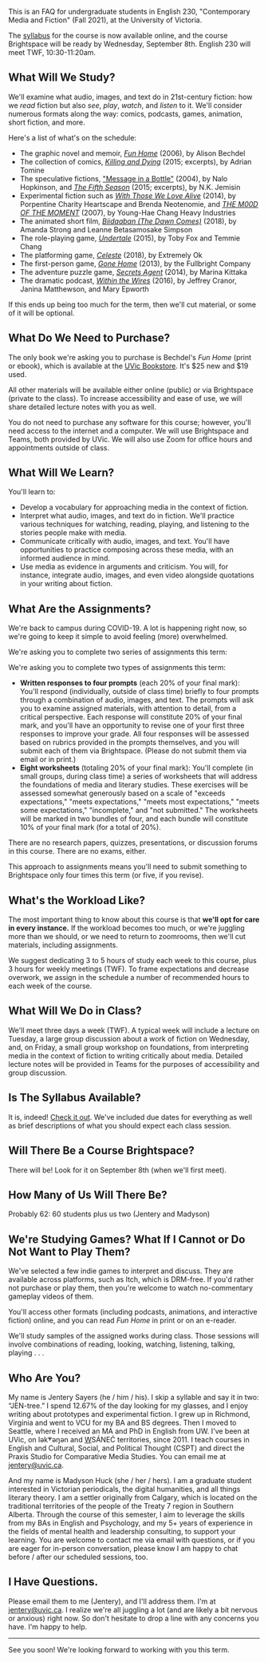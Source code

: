 This is an FAQ for undergraduate students in English 230, "Contemporary Media and Fiction" (Fall 2021), at the University of Victoria. 

The [syllabus](https://jentery.github.io/engl230v2/) for the course is now available online, and the course Brightspace will be ready by Wednesday, September 8th. English 230 will meet TWF, 10:30-11:20am. 

## What Will We Study? 

We'll examine what audio, images, and text do in 21st-century fiction: how we *read* fiction but also *see*, *play*, *watch*, and *listen* to it. We'll consider numerous formats along the way: comics, podcasts, games, animation, short fiction, and more.

Here's a list of what's on the schedule:

* The graphic novel and memoir, [*Fun Home*](http://www.houghtonmifflinbooks.com/booksellers/press_release/bechdel/) (2006), by Alison Bechdel 
* The collection of comics, [*Killing and Dying*](https://drawnandquarterly.com/killing-and-dying) (2015; excerpts), by Adrian Tomine    
* The speculative fictions, ["Message in a Bottle"](https://tachyonpublications.com/product/falling-love-hominids/) (2004), by Nalo Hopkinson, and [*The Fifth Season*](https://www.orbitbooks.net/orbit-excerpts/the-fifth-season/) (2015; excerpts), by N.K. Jemisin  
* Experimental fiction such as [*With Those We Love Alive*](http://collection.eliterature.org/3/work.html?work=with-those-we-love-alive) (2014), by Porpentine Charity Heartscape and Brenda Neotenomie, and [*THE M00D OF THE MOMENT*](https://www.yhchang.com/THE_MOOD_OF_THE_MOMENT_V.html) (2007), by Young-Hae Chang Heavy Industries
* The animated short film, [*Biidaaban (The Dawn Comes)*](https://www.youtube.com/watch?v=vWjnYKyiUB8) (2018), by Amanda Strong and Leanne Betasamosake Simpson 
* The role-playing game, [*Undertale*](https://undertale.com/) (2015), by Toby Fox and Temmie Chang
* The platforming game, [*Celeste*](http://www.celestegame.com/) (2018), by Extremely Ok
* The first-person game, [*Gone Home*](https://gonehome.game/) (2013), by the Fullbright Company 
* The adventure puzzle game, [*Secrets Agent*](https://even-kei.itch.io/secrets-agent) (2014), by Marina Kittaka 
* The dramatic podcast, [*Within the Wires*](http://www.nightvalepresents.com/withinthewires) (2016), by Jeffrey Cranor, Janina Matthewson, and Mary Epworth 

If this ends up being too much for the term, then we'll cut material, or some of it will be optional. 

## What Do We Need to Purchase? 

The only book we're asking you to purchase is Bechdel's *Fun Home* (print or ebook), which is available at the [UVic Bookstore](https://www.uvicbookstore.ca/text/book/9780618871711?course_id=10001). It's $25 new and $19 used. 

All other materials will be available either online (public) or via Brightspace (private to the class). To increase accessibility and ease of use, we will share detailed lecture notes with you as well. 

You do not need to purchase any software for this course; however, you'll need access to the internet and a computer. We will use Brightspace and Teams, both provided by UVic. We will also use Zoom for office hours and appointments outside of class.

## What Will We Learn? 

You'll learn to: 

* Develop a vocabulary for approaching media in the context of fiction.  
* Interpret what audio, images, and text do in fiction. We'll practice various techniques for watching, reading, playing, and listening to the stories people make with media. 
* Communicate critically with audio, images, and text. You'll have opportunities to practice composing across these media, with an informed audience in mind. 
* Use media as evidence in arguments and criticism. You will, for instance, integrate audio, images, and even video alongside quotations in your writing about fiction.

## What Are the Assignments? 

We're back to campus during COVID-19. A lot is happening right now, so we're going to keep it simple to avoid feeling (more) overwhelmed.  

We're asking you to complete two series of assignments this term:

We're asking you to complete two types of assignments this term:

* **Written responses to four prompts** (each 20% of your final mark): You'll respond (individually, outside of class time) briefly to four prompts through a combination of audio, images, and text. The prompts will ask you to examine assigned materials, with attention to detail, from a critical perspective. Each response will constitute 20% of your final mark, and you'll have an opportunity to revise one of your first three responses to improve your grade. All four responses will be assessed based on rubrics provided in the prompts themselves, and you will submit each of them via Brightspace. (Please do not submit them via email or in print.)  
* **Eight worksheets** (totaling 20% of your final mark): You'll complete (in small groups, during class time) a series of worksheets that will address the foundations of media and literary studies. These exercises will be assessed somewhat generously based on a scale of "exceeds expectations," "meets expectations," "meets most expectations," "meets some expectations," "incomplete," and "not submitted." The worksheets will be marked in two bundles of four, and each bundle will constitute 10% of your final mark (for a total of 20%).  

There are no research papers, quizzes, presentations, or discussion forums in this course. There are no exams, either.

This approach to assignments means you'll need to submit something to Brightspace only four times this term (or five, if you revise).

## What's the Workload Like? 

The most important thing to know about this course is that **we'll opt for care in every instance.** If the workload becomes too much, or we're juggling more than we should, or we need to return to zoomrooms, then we'll cut materials, including assignments. 

We suggest dedicating 3 to 5 hours of study each week to this course, plus 3 hours for weekly meetings (TWF). To frame expectations and decrease overwork, we assign in the schedule a number of recommended hours to each week of the course.

## What Will We Do in Class? 

We'll meet three days a week (TWF). A typical week will include a lecture on Tuesday, a large group discussion about a work of fiction on Wednesday, and, on Friday, a small group workshop on foundations, from interpreting media in the context of fiction to writing critically about media. Detailed lecture notes will be provided in Teams for the purposes of accessibility and group discussion. 

## Is The Syllabus Available? 

It is, indeed! [Check it out](index.html). We've included due dates for everything as well as brief descriptions of what you should expect each class session.  

## Will There Be a Course Brightspace? 

There will be! Look for it on September 8th (when we'll first meet). 

## How Many of Us Will There Be? 

Probably 62: 60 students plus us two (Jentery and Madyson) 

## We're Studying Games? What If I Cannot or Do Not Want to Play Them?  

We've selected a few indie games to interpret and discuss. They are available across platforms, such as Itch, which is DRM-free. If you'd rather not purchase or play them, then you're welcome to watch no-commentary gameplay videos of them. 

You'll access other formats (including podcasts, animations, and interactive fiction) online, and you can read *Fun Home* in print or on an e-reader.

We'll study samples of the assigned works during class. Those sessions will involve combinations of reading, looking, watching, listening, talking, playing . . . 

## Who Are You? 

My name is Jentery Sayers (he / him / his). I skip a syllable and say it in two: “JEN-tree.” I spend 12.67% of the day looking for my glasses, and I enjoy writing about prototypes and experimental fiction. I grew up in Richmond, Virginia and went to VCU for my BA and BS degrees. Then I moved to Seattle, where I received an MA and PhD in English from UW. I've been at UVic, on lək̓ʷəŋən and <u>W</u>SÁNEĆ territories, since 2011. I teach courses in English and Cultural, Social, and Political Thought (CSPT) and direct the Praxis Studio for Comparative Media Studies. You can email me at [jentery@uvic.ca](mailto:jentery@uvic.ca). 

And my name is Madyson Huck (she / her / hers). I am a graduate student interested in Victorian periodicals, the digital humanities, and all things literary theory. I am a settler originally from Calgary, which is located on the traditional territories of the people of the Treaty 7 region in Southern Alberta. Through the course of this semester, I aim to leverage the skills from my BAs in English and Psychology, and my 5+ years of experience in the fields of mental health and leadership consulting, to support your learning. You are welcome to contact me via email with questions, or if you are eager for in-person conversation, please know I am happy to chat before / after our scheduled sessions, too.

## I Have Questions. 

Please email them to me (Jentery), and I'll address them. I'm at [jentery@uvic.ca](mailto:jentery@uvic.ca). I realize we're all juggling a lot (and are likely a bit nervous or anxious) right now. So don't hesitate to drop a line with any concerns you have. I'm happy to help. 

*** 

See you soon! We're looking forward to working with you this term.   
